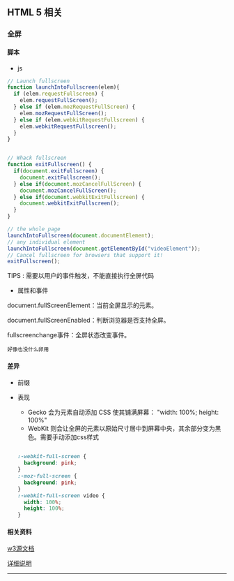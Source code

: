 ## HTML 5 相关

### 全屏   

#### 脚本

- js

``` javascript
// Launch fullscreen
function launchIntoFullscreen(elem){
  if (elem.requestFullscreen) {
    elem.requestFullScreen();
  } else if (elem.mozRequestFullScreen) {
    elem.mozRequestFullScreen();
  } else if (elem.webkitRequestFullscreen) {
    elem.webkitRequestFullscreen();
  }
}


// Whack fullscreen
function exitFullscreen() {
  if(document.exitFullscreen) {
    document.exitFullscreen();
  } else if(document.mozCancelFullScreen) {
    document.mozCancelFullScreen();
  } else if(document.webkitExitFullscreen) {
    document.webkitExitFullscreen();
  }
}

// the whole page
launchIntoFullscreen(document.documentElement); 
// any individual element
launchIntoFullscreen(document.getElementById("videoElement")); 
// Cancel fullscreen for browsers that support it!
exitFullscreen();

``` 

TIPS : 需要以用户的事件触发，不能直接执行全屏代码

- 属性和事件

document.fullScreenElement：当前全屏显示的元素。

document.fullScreenEnabled：判断浏览器是否支持全屏。

fullscreenchange事件：全屏状态改变事件。

`好像也没什么卵用`


#### 差异

- 前缀

- 表现

  + Gecko 会为元素自动添加 CSS 使其铺满屏幕： "width: 100%; height: 100%"
  + WebKit 则会让全屏的元素以原始尺寸居中到屏幕中央，其余部分变为黑色。需要手动添加css样式

  ``` css
  
  :-webkit-full-screen {  
    background: pink;  
  }  
  :-moz-full-screen {  
    background: pink;  
  }  
  :-webkit-full-screen video {  
    width: 100%;  
    height: 100%;  
  }  

  ```
  

#### 相关资料

[w3源文档](http://dvcs.w3.org/hg/fullscreen/raw-file/tip/Overview.html#api)

[详细说明](https://developer.mozilla.org/en-US/docs/Web/API/Fullscreen_API)



***



